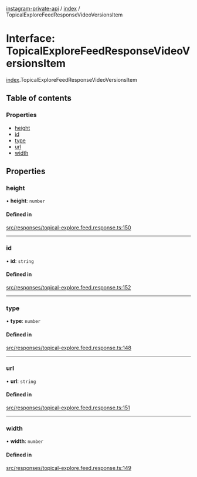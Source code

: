 [instagram-private-api](../../README.md) / [index](../../modules/index.md) / TopicalExploreFeedResponseVideoVersionsItem

# Interface: TopicalExploreFeedResponseVideoVersionsItem

[index](../../modules/index.md).TopicalExploreFeedResponseVideoVersionsItem

## Table of contents

### Properties

- [height](TopicalExploreFeedResponseVideoVersionsItem.md#height)
- [id](TopicalExploreFeedResponseVideoVersionsItem.md#id)
- [type](TopicalExploreFeedResponseVideoVersionsItem.md#type)
- [url](TopicalExploreFeedResponseVideoVersionsItem.md#url)
- [width](TopicalExploreFeedResponseVideoVersionsItem.md#width)

## Properties

### height

• **height**: `number`

#### Defined in

[src/responses/topical-explore.feed.response.ts:150](https://github.com/Nerixyz/instagram-private-api/blob/0e0721c/src/responses/topical-explore.feed.response.ts#L150)

___

### id

• **id**: `string`

#### Defined in

[src/responses/topical-explore.feed.response.ts:152](https://github.com/Nerixyz/instagram-private-api/blob/0e0721c/src/responses/topical-explore.feed.response.ts#L152)

___

### type

• **type**: `number`

#### Defined in

[src/responses/topical-explore.feed.response.ts:148](https://github.com/Nerixyz/instagram-private-api/blob/0e0721c/src/responses/topical-explore.feed.response.ts#L148)

___

### url

• **url**: `string`

#### Defined in

[src/responses/topical-explore.feed.response.ts:151](https://github.com/Nerixyz/instagram-private-api/blob/0e0721c/src/responses/topical-explore.feed.response.ts#L151)

___

### width

• **width**: `number`

#### Defined in

[src/responses/topical-explore.feed.response.ts:149](https://github.com/Nerixyz/instagram-private-api/blob/0e0721c/src/responses/topical-explore.feed.response.ts#L149)
